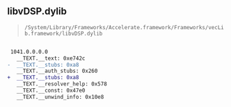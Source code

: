 ## libvDSP.dylib

> `/System/Library/Frameworks/Accelerate.framework/Frameworks/vecLib.framework/libvDSP.dylib`

```diff

 1041.0.0.0.0
   __TEXT.__text: 0xe742c
-  __TEXT.__stubs: 0xa8
   __TEXT.__auth_stubs: 0x260
+  __TEXT.__stubs: 0xa8
   __TEXT.__resolver_help: 0x578
   __TEXT.__const: 0x47e0
   __TEXT.__unwind_info: 0x10e8

```

